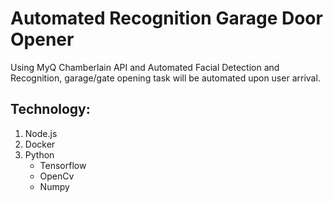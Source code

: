 # Automated Recognition Garage Door Opener
Using MyQ Chamberlain API and Automated Facial Detection and Recognition, garage/gate opening task will be automated upon user arrival.

## Technology:
1. Node.js
2. Docker
3. Python
    - Tensorflow
    - OpenCv
    - Numpy
